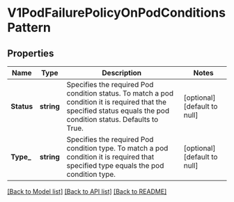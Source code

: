 # V1PodFailurePolicyOnPodConditionsPattern

## Properties
Name | Type | Description | Notes
------------ | ------------- | ------------- | -------------
**Status** | **string** | Specifies the required Pod condition status. To match a pod condition it is required that the specified status equals the pod condition status. Defaults to True. | [optional] [default to null]
**Type_** | **string** | Specifies the required Pod condition type. To match a pod condition it is required that specified type equals the pod condition type. | [optional] [default to null]

[[Back to Model list]](../README.md#documentation-for-models) [[Back to API list]](../README.md#documentation-for-api-endpoints) [[Back to README]](../README.md)

